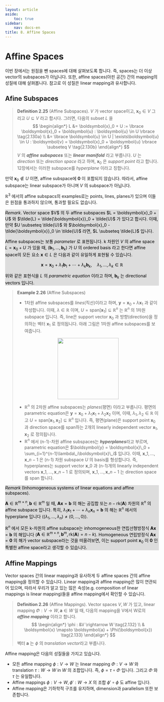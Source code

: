 ```yaml
---
layout: article
aside:
    toc: true
sidebar:
    nav: docs-en
title: 8. Affine Spaces
---
```


# Affine Spaces

이번 장에서는 원점을 뺀 spaces에 대해 살펴보도록 합니다. 즉, spaces는 더 이상 vector의 subspaces가 아닙니다. 또한, affine spaces(아핀 공간) 간의 mapping의 성질에 대해 살펴봅니다. 참고로 이 성질은 linear mapping과 유사합니다.

## Afine Subspaces

> **Definition 2.25** (Affine Subspaces). $V$ 가 vector space이고, $\boldsymbol{x}_0 \in V$ 그리고 $U \subseteq V$ 라고 합시다. 그러면, 다음의 subset $L$ 을
> $$ \begin{align*} L &= \boldsymbol{x}_0 + U := \lbrace \boldsymbol{x}_0 + \boldsymbol{u} : \boldsymbol{u} \in U \rbrace \tag{2.130a} \\ &= \lbrace \boldsymbol{u} \in U | \exists\boldsymbol{u} \in U : \boldsymbol{v} = \boldsymbol{x}_0 + \boldsymbol{u} \rbrace \subseteq V \tag{2.130b} \end{align*} $$
> $V$ 의 ***affine subspaces*** 또는 ***linear manifold*** 라고 부릅니다. $U$ 는 *direction* 또는 *direction space* 라고 하며, $\boldsymbol{x}_0$ 은 *support point* 라고 합니다. 12장에서는 이러한 subspace를 *hyperplane* 이라고 칭합니다.

만약 $\boldsymbol{x}_0 \notin U$ 이면, affine subspace에 $\boldsymbol{0}$ 이 포함되지 않습니다. 따라서, affine subspace는 linear subspace가 아니며 $V$ 의 subspace가 아닙니다.

$\mathbb{R}^3$ 에서의 affine subspacs의 examples로는 points, lines, planes가 있으며 이들은 원점을 통과하지 않으며, 통과할 필요도 없습니다.

<div style="background-color: #DDDDDD; color: #000000">
<i>Remark</i>. Vector space $V$ 의 두 affine subspaces $L = \boldsymbol{x}_0 + U$ 와 $\tilde{L} = \tilde{\boldsymbol{x}}_0 + \tilde{U}$ 가 있다고 합시다. 이때, 만약 $U \subseteq \tilde{U}$ 와 $\boldsymbol{x}_0 - \tilde{\boldsymbol{x}}_0 \in \tilde{U}$ 라면, $L \subseteq \tilde{L}$ 입니다.

Affine subspaces는 보통 <i>parameter</i> 로 표현됩니다. k 차원인 $V$ 의 affine space $L = \boldsymbol{x}_0 + U$ 가 있을 때,
$(\boldsymbol{b}_1, \dotsc, \boldsymbol{b}_k)$ 가 $U$ 의 ordered basis 라고 한다면 affine space의 모든 요소 $\boldsymbol{x} \in L$ 은 다음과 같이 유일하게 표현될 수 있습니다.

$$ \boldsymbol{x} = \boldsymbol{x}_0 + \lambda_1\boldsymbol{b}_1 + \cdots + \lambda_k\boldsymbol{b}_k, \quad \lambda_1, \dotsc, \lambda_k \in \mathbb{R} \tag{2.131} $$

위와 같은 표현식을 $L$ 의 <i>parametric equation</i> 이라고 하며, $\boldsymbol{b}_k$ 는 directional vectors 입니다.
</div>

> **Example 2.26** (Affine Subspaces)
> <br>
> - 1차원 affine subspaces를 *lines*(직선)이라고 하며, $\boldsymbol{y} = \boldsymbol{x}_0 + \lambda\boldsymbol{x}_1$ 과 같이 작성합니다. 이때, $\lambda \in \mathbb{R}$ 이며, $U = \text{span}\lbrack\boldsymbol{x}_1\rbrack \subseteq \mathbb{R}^n$ 는 $\mathbb{R}^n$ 의 1차원 subspace 입니다. 즉, line은 support vector $\boldsymbol{x}_0$ 과 방향(direction)을 정의하는 벡터 $\boldsymbol{x}_1$ 로 정의됩니다. 아래 그림은 1차원 affine subspaces를 보여줍니다.
> <div align="center"><img src="{{ site.baseurl }}/assets/images/figures/figure2.13.png" height=200px></div>
> 
> - $\mathbb{R}^n$ 의 2차원 affine subspaces는 *planes*(평면) 이라고 부릅니다. 평면의 parametric equation은 $\boldsymbol{y} = \boldsymbol{x}_0 + \lambda_1\boldsymbol{x}_1 + \lambda_2\boldsymbol{x}_2$ 이며, 이때, $\lambda_1, \lambda_2 \in \mathbb{R}$ 이고 $U = \text{span}\lbrack\boldsymbol{x}_1, \boldsymbol{x}_2\rbrack \subseteq \mathbb{R}^n$ 입니다. 즉, 평면(plane)은 support point $\boldsymbol{x}_0$ 과 direction space를 span하는 2개의 linearly independent vector $\boldsymbol{x}_1, \boldsymbol{x}_2$ 로 정의됩니다.
> - $\mathbb{R}^n$ 에서 (n-1)-차원 affine subspaces는 ***hyperplanes***라고 부르며, parametric equation은 $\boldsymbol{y} = \boldsymbol{x}\_0 + \sum_{i=1}^{n-1}\lambda\_i\boldsymbol{x}\_i$ 입니다. 이때, $\boldsymbol{x}\_1, \dotsc, \boldsymbol{x}\_{n-1}$ 은 (n-1) 차원 subspace $U$ 의 basis를 형성합니다. 즉, hyperplanes는 support vector $\boldsymbol{x}\_0$ 과 (n-1)개의 linearly independent vectors $\boldsymbol{x}\_1, \dotsc, \boldsymbol{x}\_{n-1}$ 로 정의되며, $\boldsymbol{x}\_1, \dotsc, \boldsymbol{x}\_{n-1}$ 는 direction space를 span 합니다.


<div style="background-color: #DDDDDD; color: #000000">
<i>Remark</i> (Inhomogeneous systems of linear equations and affine subspaces).

$\boldsymbol{A} \in \mathbb{R}^{m \times n}, \boldsymbol{b} \in \mathbb{R}^m$ 일 때, $\boldsymbol{Ax} = \boldsymbol{b}$ 의 해는 공집합 또는 $n - \text{rk}(\boldsymbol{A})$ 차원의 $\mathbb{R}^n$ 의 affine subspace 입니다. 특히, $\lambda_1\boldsymbol{x}_1 + \cdots + \lambda_n\boldsymbol{x}_n = \boldsymbol{b}$ 의 해는 $\mathbb{R}^n$ 에서의 hyperplane 입니다 ($(\lambda_1, \dotsc, \lambda_n) \neq (0, \dotsc, 0)$).

$\mathbb{R}^n$ 에서 모든 k-차원의 affine subspace는 inhomogeneous한 연립선형방정식 $\boldsymbol{Ax} = \boldsymbol{b}$ 의 해입니다 ($\boldsymbol{A} \in \mathbb{R}^{m \times n}, \boldsymbol{b}^m, \text{rk}(\boldsymbol{A}) = n-k$). Homogeneous 연립방정식 $\boldsymbol{Ax} = \boldsymbol{0}$ 의 해가 vector subspace라는 것을 떠올려보면, 이는 support point $\boldsymbol{x}_0$ 이 $\boldsymbol{0}$ 인 특별한 affine space라고 생각할 수 있습니다.
</div>


## Affine Mappings

Vector spaces 간의 linear mapping과 유사하게 두 affine spaces 간의 affine mapping을 정의할 수 있습니다. Linear mapping과 affine mapping은 많이 연관되어 있으며, 따라서 우리가 알고 있는 많은 속성(e.g. composition of linear mappings is linear mapping)들을 affine mapping에서 확인할 수 있습니다.

> **Definition 2.26** (Affine Mappings). Vector spaces $V, W$ 가 있고, linear mapping $\Phi : V \rightarrow W, \boldsymbol{a} \in W$ 일 때, 다음의 mapping을 V에서 W로의 ***affine mapping*** 이라고 합니다.
> $$ \begin{align*} \phi : &V \rightarrow W \tag{2.132} \\ & \boldsymbol{x} \mapsto \boldsymbol{a} + \Phi(\boldsymbol{x}) \tag{2.133} \end{align*} $$
> 벡터 $\boldsymbol{a}$ 는 $\phi$ 의 *translation vector*라고 부릅니다.

Affine mapping은 다음의 성질들을 가지고 있습니다.

- 모든 affine mapping $\phi : V \rightarrow W$ 는 linear mapping $\Phi : V \rightarrow W$ 와 translation $\tau : W \rightarrow W$ in $W$ 의 조합입니다. 즉, $\phi = \tau\circ\Phi$ 입니다. 그리고 $\Phi$ 와 $\tau$ 는 유일합니다.
- Affine mappings $\phi : V \rightarrow W, \phi' : W \rightarrow X$ 의 조합 $\phi'\circ\phi$ 도 affine 입니다.
- Affine mapping은 기하학적 구조를 유지하며, dimension과 parallelism 또한 보존합니다.